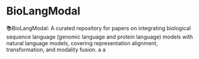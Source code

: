 # BioLangModal
📚BioLangModal: A curated repository for papers on integrating biological sequence language (genomic language and protein language) models with natural language models, covering representation alignment, transformation, and modality fusion.
a a 